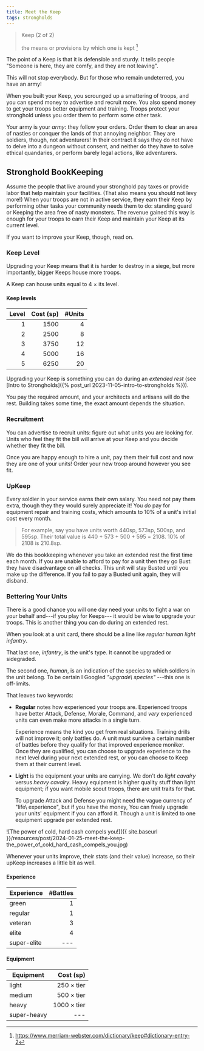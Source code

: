 ```yaml
---
title: Meet the Keep
tags: strongholds
---
```



> Keep (2 of 2)
>
> the means or provisions by which one is kept [^keep]

The point of a Keep is that it is defensible and sturdy.
It tells people "Someone is here, they are comfy, and they are not leaving".

This will not stop everybody.
But for those who remain undeterred,
you have an army!

When you built your Keep,
you scrounged up a smattering of troops,
and you can spend money to advertise and recruit more.
You also spend money to get your troops better equipment and training.
Troops protect your stronghold
unless you order them to perform some other task.

Your army is your _army_:
they follow your orders.
Order them to clear an area of nasties
or conquer the lands of that annoying neighbor.
They are soldiers, though, not adventurers!
In their contract it says they do not have to delve into a dungeon without consent,
and neither do they have to solve ethical quandaries,
or perform barely legal actions,
like adventurers.

## Stronghold BookKeeping

Assume the people that live around your stronghold pay taxes
or provide labor that help maintain your facilities.
(That also means you should not levy more!)
When your troops are not in active service,
they earn their Keep by performing other tasks your community needs them to do:
standing guard or Keeping the area free of nasty monsters.
The revenue gained this way is enough for your troops to earn their Keep
and maintain your Keep at its current level.

If you want to improve your Keep, though, read on.

### Keep Level

Upgrading your Keep means that it is harder to destroy in a siege,
but more importantly,
bigger Keeps house more troops.

A Keep can house units equal to 4 &times; its level.

#### Keep levels

| Level | Cost (sp) | #Units |
| ----: | --------: | -----: |
|     1 |      1500 |      4 |
|     2 |      2500 |      8 |
|     3 |      3750 |     12 |
|     4 |      5000 |     16 |
|     5 |      6250 |     20 |

Upgrading your Keep is something you can do during an _extended rest_
(see [Intro to Strongholds]({% post_url 2023-11-05-intro-to-strongholds %})).

You pay the required amount,
and your architects and artisans will do the rest.
Building takes  some time,
the exact amount depends the situation.

### Recruitment

You can advertise to recruit units:
figure out what units you are looking for.
Units who feel they fit the bill will arrive at your Keep
and you decide whether they fit the bill.

Once you are happy enough to hire a unit,
pay them their full cost
and now they are one of your units!
Order your new troop around however you see fit.

### UpKeep

Every soldier in your service earns their own salary.
You need not pay them extra,
though they they would surely appreciate it!
You _do_ pay for equipment repair
and training costs,
which amounts to 10% of a unit's initial cost every month.

> For example, say you have units worth 440sp, 573sp, 500sp, and 595sp.
> Their total value is 440 + 573 + 500 + 595 = 2108.
> 10% of 2108 is 210.8sp.

We do this bookkeeping whenever you take an extended rest the first time each month.
If you are unable to afford to pay for a unit
then they go Bust:
they have disadvantage on all checks.
This unit will stay Busted until you make up the difference.
If you fail to pay a Busted unit again,
they will disband.

### Bettering Your Units

There is a good chance you will one day need your units to fight a war on your behalf
and---if you play for Keeps---
it would be wise to upgrade your troops.
This is another thing you can do during an extended rest.

When you look at a unit card,
there should be a line like
_regular human light infantry_.

That last one, _infantry_,
is the unit's type.
It cannot be upgraded or sidegraded.

The second one, _human_,
is an indication of the species to which soldiers in the unit belong.
To be certain I Googled _"upgrade\ species"_
---this one is off-limits.

That leaves two keywords:

- **Regular** notes how experienced your troops are.
  Experienced troops have better
  Attack, Defense, Morale, Command,
  and _very_ experienced units can even make more attacks in a single turn.

  Experience means the kind you get from real situations.
  Training drills will not improve it;
  only battles do.
  A unit must survive a certain number of battles
  before they qualify for that improved experience moniker.
  Once they are qualified,
  you can choose to upgrade experience to the next level during your next extended rest,
  or you can choose to Keep them at their current level.

- **Light** is the equipment your units are carrying.
  We don't do _light cavalry_ versus _heavy cavalry_.
  Heavy equipment is higher quality stuff than light equipment;
  if you want mobile scout troops,
  there are unit traits for that.

  To upgrade Attack and Defense you might need the vague currency of "life\ experience",
  but if you have the money,
  You can freely upgrade your units' equipment if you can afford it.
  Though a unit is limited to one equipment upgrade per extended rest.

![The power of cold, hard cash compels you!]({{ site.baseurl }}/resources/post/2024-01-25-meet-the-keep-the_power_of_cold_hard_cash_compels_you.jpg)

Whenever your units improve,
their stats (and their value) increase,
so their upKeep increases a little bit as well.

#### Experience

| Experience  | #Battles |
| ----------- | -------: |
| green       |        1 |
| regular     |        1 |
| veteran     |        3 |
| elite       |        4 |
| super-elite |      --- |

#### Equipment

| Equipment   |         Cost (sp) |
| ----------- | ----------------: |
| light       |  250 &times; tier |
| medium      |  500 &times; tier |
| heavy       | 1000 &times; tier |
| super-heavy |               --- |

[^keep]: <https://www.merriam-webster.com/dictionary/keep#dictionary-entry-2>
